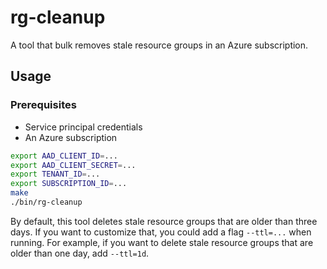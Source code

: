 # rg-cleanup
A tool that bulk removes stale resource groups in an Azure subscription.

## Usage

### Prerequisites

- Service principal credentials
- An Azure subscription

```bash
export AAD_CLIENT_ID=...
export AAD_CLIENT_SECRET=...
export TENANT_ID=...
export SUBSCRIPTION_ID=...
make
./bin/rg-cleanup
```

By default, this tool deletes stale resource groups that are older than three days. If you want to customize that, you could add a flag `--ttl=...` when running. For example, if you want to delete stale resource groups that are older than one day, add `--ttl=1d`.
